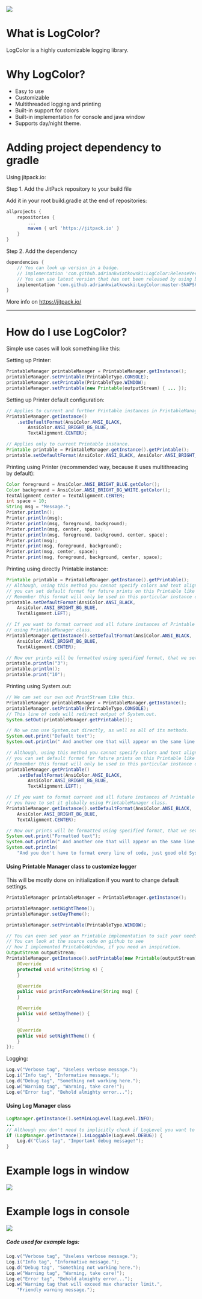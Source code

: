 [![](https://jitpack.io/v/adriankwiatkowski/LogColor.svg)](https://jitpack.io/#adriankwiatkowski/LogColor)

# What is LogColor?
LogColor is a highly customizable logging library.

# Why LogColor?
- Easy to use
- Customizable
- Multithreaded logging and printing
- Built-in support for colors
- Built-in implementation for console and java window
- Supports day/night theme.

# Adding project dependency to gradle

Using jitpack.io:

Step 1. Add the JitPack repository to your build file

Add it in your root build.gradle at the end of repositories:
```groovy
allprojects {
    repositories {
		...
        maven { url 'https://jitpack.io' }
    }
}
```

Step 2. Add the dependency
```groovy
dependencies {
    // You can look up version in a badge.
    // implementation 'com.github.adriankwiatkowski:LogColor:ReleaseVersion'
    // You can use latest version that has not been released by using branch-SNAPSHOT.
    implementation 'com.github.adriankwiatkowski:LogColor:master-SNAPSHOT'
}
```

More info on https://jitpack.io/

------------

# How do I use LogColor?
Simple use cases will look something like this:

Setting up Printer:
```java
PrintableManager printableManager = PrintableManager.getInstance();
printableManager.setPrintable(PrintableType.CONSOLE);
printableManager.setPrintable(PrintableType.WINDOW);
printableManager.setPrintable(new Printable(outputStream) { ... });
```

Setting up Printer default configuration:
```java
// Applies to current and further Printable instances in PrintableManager.
PrintableManager.getInstance()
    .setDefaultFormat(AnsiColor.ANSI_BLACK,
        AnsiColor.ANSI_BRIGHT_BG_BLUE,
        TextAlignment.CENTER);

// Applies only to current Printable instance.
Printable printable = PrintableManager.getInstance().getPrintable();
printable.setDefaultFormat(AnsiColor.ANSI_BLACK, AnsiColor.ANSI_BRIGHT_BG_BLUE); 
```

Printing using Printer (recommended way, because it uses multithreading by default):
```java
Color foreground = AnsiColor.ANSI_BRIGHT_BLUE.getColor();
Color background = AnsiColor.ANSI_BRIGHT_BG_WHITE.getColor();
TextAlignment center = TextAlignment.CENTER;
int space = 10;
String msg = "Message.";
Printer.println();
Printer.println(msg);
Printer.println(msg, foreground, background);
Printer.println(msg, center, space);
Printer.println(msg, foreground, background, center, space);
Printer.print(msg);
Printer.print(msg, foreground, background);
Printer.print(msg, center, space);
Printer.print(msg, foreground, background, center, space);
```

Printing using directly Printable instance:
```java
Printable printable = PrintableManager.getInstance().getPrintable();
// Although, using this method you cannot specify colors and text alignment
// you can set default format for future prints on this Printable like this.
// Remember this format will only be used in this particular instance of Printable.
printable.setDefaultFormat(AnsiColor.ANSI_BLACK,
    AnsiColor.ANSI_BRIGHT_BG_BLUE,
    TextAlignment.LEFT);

// If you want to format current and all future instances of Printable you have to set it globally
// using PrintableManager class.
PrintableManager.getInstance().setDefaultFormat(AnsiColor.ANSI_BLACK,
    AnsiColor.ANSI_BRIGHT_BG_BLUE,
    TextAlignment.CENTER);

// Now our prints will be formatted using specified format, that we set earlier.
printable.println("3");
printable.println();
printable.print("10");
```

Printing using System.out:
```java
// We can set our own out PrintStream like this.
PrintableManager printableManager = PrintableManager.getInstance();
printableManager.setPrintable(PrintableType.CONSOLE);
// This line of code will redirect output of System.out.
System.setOut(printableManager.getPrintable());

// No we can use System.out directly, as well as all of its methods.
System.out.print("Default text");
System.out.println(" And another one that will appear on the same line.");

// Although, using this method you cannot specify colors and text alignment
// you can set default format for future prints on this Printable like this.
// Remember this format will only be used in this particular instance of Printable.
printableManager.getPrintable()
    .setDefaultFormat(AnsiColor.ANSI_BLACK,
        AnsiColor.ANSI_BRIGHT_BG_BLUE,
        TextAlignment.LEFT);

// If you want to format current and all future instances of Printable
// you have to set it globally using PrintableManager class.
PrintableManager.getInstance().setDefaultFormat(AnsiColor.ANSI_BLACK,
    AnsiColor.ANSI_BRIGHT_BG_BLUE,
    TextAlignment.CENTER);

// Now our prints will be formatted using specified format, that we set earlier.
System.out.print("Formatted text");
System.out.println(" And another one that will appear on the same line.");
System.out.println(
    "And you don't have to format every line of code, just good old System.out!");
```

#### Using Printable Manager class to customize logger
This will be mostly done on initialization if you want to change default settings.
```java
PrintableManager printableManager = PrintableManager.getInstance();

printableManager.setNightTheme();
printableManager.setDayTheme();

printableManager.setPrintable(PrintableType.WINDOW);

// You can even set your on Printable implementation to suit your needs.
// You can look at the source code on github to see
// how I implemented PrintableWindow, if you need an inspiration.
OutputStream outputStream;
PrintableManager.getInstance().setPrintable(new Printable(outputStream) {
    @Override
    protected void write(String s) {
    }

    @Override
    public void printForceOnNewLine(String msg) {
    }

    @Override
    public void setDayTheme() {
    }

    @Override
    public void setNightTheme() {
    }
});
```

Logging:
```java
Log.v("Verbose tag", "Useless verbose message.");
Log.i("Info tag", "Informative message.");
Log.d("Debug tag", "Something not working here.");
Log.w("Warning tag", "Warning, take care!");
Log.e("Error tag", "Behold almighty error...");
```

#### Using Log Manager class
```java
LogManager.getInstance().setMinLogLevel(LogLevel.INFO);
...
// Although you don't need to implicitly check if LogLevel you want to print is loggable, it is a good practice.
if (LogManager.getInstance().isLoggable(LogLevel.DEBUG)) {
    Log.d("Class tag", "Important debug message!");
}
```

# Example logs in window
<img src="https://cdn.discordapp.com/attachments/667466573640105995/734017507786227782/unknown.png"/>

# Example logs in console
<img src="https://cdn.discordapp.com/attachments/667466573640105995/734019940759109693/unknown.png"/>

##### Code used for example logs:
```java
Log.v("Verbose tag", "Useless verbose message.");
Log.i("Info tag", "Informative message.");
Log.d("Debug tag", "Something not working here.");
Log.w("Warning tag", "Warning, take care!");
Log.e("Error tag", "Behold almighty error...");
Log.w("Warning tag that will exceed max character limit.",
    "Friendly warning message.");   
```